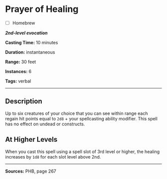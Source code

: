 # Prayer of Healing

- [ ] Homebrew

***2nd-level evocation***

**Casting Time:** 10 minutes

**Duration:** instantaneous

**Range:** 30 feet

**Instances:** 6

**Tags:** verbal

---

## Description
Up to six creatures of your choice that you can see within range each regain hit points equal to `2d8` + your spellcasting ability modifier.
This spell has no effect on undead or constructs.

## At Higher Levels
When you cast this spell using a spell slot of 3rd level or higher, the healing increases by `1d8` for each slot level above 2nd.

---

**Sources:** PHB, page 267
